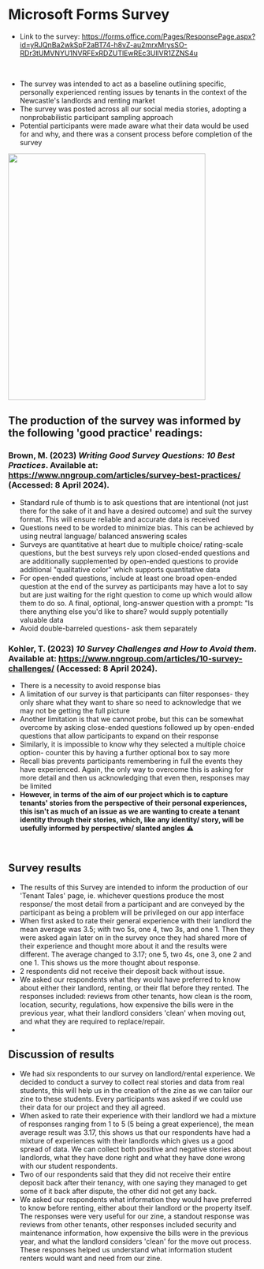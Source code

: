 # Microsoft Forms Survey
- Link to the survey: https://forms.office.com/Pages/ResponsePage.aspx?id=yRJQnBa2wkSpF2aBT74-h8vZ-au2mrxMrysSO-RDr3tUMVNYU1NVRFExRDZUTlEwREc3UllVR1ZZNS4u
 <br>

- The survey was intended to act as a baseline outlining specific, personally experienced renting issues by tenants in the context of the Newcastle's landlords and renting market
- The survey was posted across all our social media stories, adopting a nonprobabilistic participant sampling approach
- Potential participants were made aware what their data would be used for and why, and there was a consent process before completion of the survey
<img src="https://github.com/NU-Digital-Cultures/Trout/assets/160641654/ddbdbcd7-385a-4f1e-862d-1cef4597f886" width="400" height="500">

  
## The production of the survey was informed by the following 'good practice' readings:
### Brown, M. (2023) *Writing Good Survey Questions: 10 Best Practices*. Available at: https://www.nngroup.com/articles/survey-best-practices/ (Accessed: 8 April 2024).
- Standard rule of thumb is to ask questions that are intentional  (not just there for the sake of it and have a desired outcome) and suit the survey format. This will ensure reliable and accurate data is received
- Questions need to be worded to minimize bias. This can be achieved by using neutral language/ balanced answering scales 
- Surveys are quantitative at heart due to multiple choice/ rating-scale questions, but the best surveys rely upon closed-ended questions and are additionally supplemented by open-ended questions to provide additional "qualitative color" which supports quantitative data
- For open-ended questions, include at least one broad open-ended question at the end of the survey as participants may have a lot to say but are just waiting for the right question to come up which would allow them to do so. A final, optional, long-answer question with a prompt: "Is there anything else you'd like to share? would supply potentially valuable data
- Avoid double-barreled questions- ask them separately
  <br>
  
### Kohler, T. (2023) *10 Survey Challenges and How to Avoid them*. Available at: https://www.nngroup.com/articles/10-survey-challenges/ (Accessed: 8 April 2024).
  - There is a necessity to avoid response bias
  - A limitation of our survey is that participants can filter responses- they only share what they want to share so need to acknowledge that we may not be getting the full picture
  - Another limitation is that we cannot probe, but this can be somewhat overcome by asking close-ended questions followed up by open-ended questions that allow participants to expand on their response
  - Similarly, it is impossible to know why they selected a multiple choice option- counter this by having a further optional box to say more
  - Recall bias prevents participants remembering in full the events they have experienced. Again, the only way to overcome this is asking for more detail and then us acknowledging that even then, responses may be limited
  - **However, in terms of the aim of our project which is to capture tenants' stories from the perspective of their personal experiences, this isn't as much of an issue as we are wanting to create a tenant identity through their stories, which, like any identity/ story, will be usefully informed by perspective/ slanted angles** ⚠️
<br>

## Survey results
- The results of this Survey are intended to inform the production of our 'Tenant Tales' page, ie. whichever questions produce the most response/ the most detail from a participant and are conveyed by the participant as being a problem will be privileged on our app interface
- When first asked to rate their general experience with their landlord the mean average was 3.5; with two 5s, one 4, two 3s, and one 1. Then they were asked again later on in the survey once they had shared more of their experience and thought more about it and the results were different. The average changed to 3.17; one 5, two 4s, one 3, one 2 and one 1. This shows us the more thought about response.
- 2 respondents did not receive their deposit back without issue.
- We asked our respondents what they would have preferred to know about either their landlord, renting, or their flat before they rented. The responses included: reviews from other tenants, how clean is the room, location, security, regulations, how expensive the bills were in the previous year, what their landlord considers 'clean' when moving out, and what they are required to replace/repair.
- 

## Discussion of results
-  We had six respondents to our survey on landlord/rental experience. We decided to conduct a survey to collect real stories and data from real students, this will help us in the creation of the zine as we can tailor our zine to these students. Every participants was asked if we could use their data for our project and they all agreed.​
- When asked to rate their experience with their landlord we had a mixture of responses ranging from 1 to 5 (5 being a great experience), the mean average result was 3.17, this shows us that our respondents have had a mixture of experiences with their landlords which gives us a good spread of data. We can collect both positive and negative stories about landlords, what they have done right and what they have done wrong with our student respondents.​
- Two of our respondents said that they did not receive their entire deposit back after their tenancy, with one saying they managed to get some of it back after dispute, the other did not get any back.​
- We asked our respondents what information they would have preferred to know before renting, either about their landlord or the property itself. The responses were very useful for our zine, a standout response was reviews from other tenants, other responses included security and maintenance information, how expensive the bills were in the previous year, and what the landlord considers 'clean' for the move out process. These responses helped us understand what information student renters would want and need from our zine.​
​
